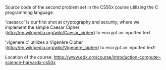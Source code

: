Source code of the second problem set in the CS50x course utilizing the C programming language.

'caesar.c' is our first shot at cryptography and security, where we implement the simple Caesar Cipher (http://en.wikipedia.org/wiki/Caesar_cipher) to encrypt an inputted text.

'vigenere.c' utilizes a Vigenère Cipher (http://en.wikipedia.org/wiki/Vigenère_cipher) to encrypt an inputted text!

Location of the course: https://www.edx.org/course/introduction-computer-science-harvardx-cs50x